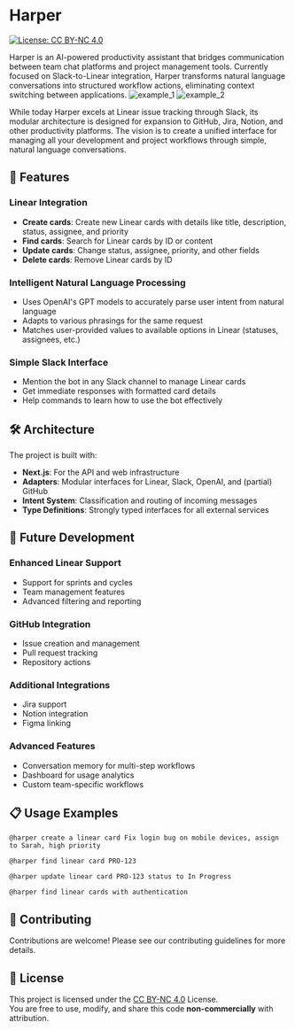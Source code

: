 # Harper

[![License: CC BY-NC 4.0](https://img.shields.io/badge/License-CC%20BY--NC%204.0-lightgrey.svg)](https://creativecommons.org/licenses/by-nc/4.0/)

Harper is an AI-powered productivity assistant that bridges communication between team chat platforms and project management tools. Currently focused on Slack-to-Linear integration, Harper transforms natural language conversations into structured workflow actions, eliminating context switching between applications.
![example_1](https://github.com/user-attachments/assets/c48c78ee-d811-45ed-b236-aa094a61aee5)
![example_2](https://github.com/user-attachments/assets/0a076689-e167-4bc6-a80f-924abcb60220)


While today Harper excels at Linear issue tracking through Slack, its modular architecture is designed for expansion to GitHub, Jira, Notion, and other productivity platforms. The vision is to create a unified interface for managing all your development and project workflows through simple, natural language conversations.

## 🚀 Features

### Linear Integration

- **Create cards**: Create new Linear cards with details like title, description, status, assignee, and priority
- **Find cards**: Search for Linear cards by ID or content
- **Update cards**: Change status, assignee, priority, and other fields
- **Delete cards**: Remove Linear cards by ID

### Intelligent Natural Language Processing

- Uses OpenAI's GPT models to accurately parse user intent from natural language
- Adapts to various phrasings for the same request
- Matches user-provided values to available options in Linear (statuses, assignees, etc.)

### Simple Slack Interface

- Mention the bot in any Slack channel to manage Linear cards
- Get immediate responses with formatted card details
- Help commands to learn how to use the bot effectively

## 🛠️ Architecture

The project is built with:

- **Next.js**: For the API and web infrastructure
- **Adapters**: Modular interfaces for Linear, Slack, OpenAI, and (partial) GitHub
- **Intent System**: Classification and routing of incoming messages
- **Type Definitions**: Strongly typed interfaces for all external services

## 🔮 Future Development

### Enhanced Linear Support

- Support for sprints and cycles
- Team management features
- Advanced filtering and reporting

### GitHub Integration

- Issue creation and management
- Pull request tracking
- Repository actions

### Additional Integrations

- Jira support
- Notion integration
- Figma linking

### Advanced Features

- Conversation memory for multi-step workflows
- Dashboard for usage analytics
- Custom team-specific workflows

## 📋 Usage Examples

```
@harper create a linear card Fix login bug on mobile devices, assign to Sarah, high priority

@harper find linear card PRO-123

@harper update linear card PRO-123 status to In Progress

@harper find linear cards with authentication
```

## 🤝 Contributing

Contributions are welcome! Please see our contributing guidelines for more details.

## 📄 License

This project is licensed under the [CC BY-NC 4.0](https://creativecommons.org/licenses/by-nc/4.0/) License.  
You are free to use, modify, and share this code **non-commercially** with attribution.
